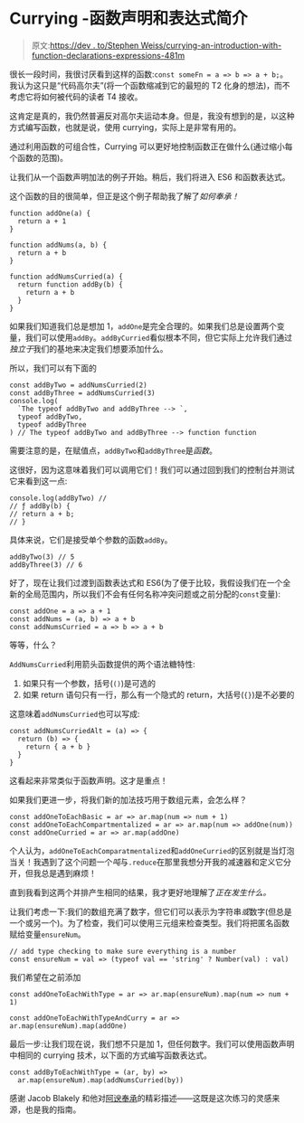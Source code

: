 # Currying -函数声明和表达式简介

> 原文:[https://dev . to/Stephen Weiss/currying-an-introduction-with-function-declarations-expressions-481m](https://dev.to/stephencweiss/currying-an-introduction-with-function-declarations-expressions-481m)

很长一段时间，我很讨厌看到这样的函数:`const someFn = a => b => a + b;`。我认为这只是“代码高尔夫”(将一个函数缩减到它的最短的 T2 化身的想法)，而不考虑它将如何被代码的读者 T4 接收。

这肯定是真的，我仍然普遍反对高尔夫运动本身。但是，我没有想到的是，以这种方式编写函数，也就是说，使用 currying，实际上是非常有用的。

通过利用函数的可组合性，Currying 可以更好地控制函数正在做什么(通过缩小每个函数的范围)。

让我们从一个函数声明加法的例子开始。稍后，我们将进入 ES6 和函数表达式。

这个函数的目的很简单，但正是这个例子帮助我了解了*如何奉承！* 

```
function addOne(a) {
  return a + 1
}

function addNums(a, b) {
  return a + b
}

function addNumsCurried(a) {
  return function addBy(b) {
    return a + b
  }
} 
```

如果我们知道我们总是想加 1，`addOne`是完全合理的。如果我们总是设置两个变量，我们可以使用`addBy`。`addByCurried`看似根本不同，但它实际上允许我们通过*独立于*我们的基地来决定我们想要添加什么。

所以，我们可以有下面的

```
const addByTwo = addNumsCurried(2)
const addByThree = addNumsCurried(3)
console.log(
  `The typeof addByTwo and addByThree --> `,
  typeof addByTwo,
  typeof addByThree
) // The typeof addByTwo and addByThree --> function function 
```

需要注意的是，在赋值点，`addByTwo`和`addByThree`是*函数*。

这很好，因为这意味着我们可以调用它们！我们可以通过回到我们的控制台并测试它来看到这一点:

```
console.log(addByTwo) //
// ƒ addBy(b) {
// return a + b;
// } 
```

具体来说，它们是接受单个参数的函数`addBy`。

```
addByTwo(3) // 5
addByThree(3) // 6 
```

好了，现在让我们过渡到函数表达式和 ES6(为了便于比较，我假设我们在一个全新的全局范围内，所以我们不会有任何名称冲突问题或之前分配的`const`变量):

```
const addOne = a => a + 1
const addNums = (a, b) => a + b
const addNumsCurried = a => b => a + b 
```

等等，什么？

`AddNumsCurried`利用箭头函数提供的两个语法糖特性:

1.  如果只有一个参数，括号(`()`)是可选的
2.  如果 return 语句只有一行，那么有一个隐式的 return，大括号(`{}`)是不必要的

这意味着`addNumsCurried`也可以写成:

```
const addNumsCurriedAlt = (a) => {
  return (b) => {
    return { a + b }
  }
} 
```

这看起来非常类似于函数声明。这才是重点！

如果我们更进一步，将我们新的加法技巧用于数组元素，会怎么样？

```
const addOneToEachBasic = ar => ar.map(num => num + 1)
const addOneToEachCompartmentalized = ar => ar.map(num => addOne(num))
const addOneCurried = ar => ar.map(addOne) 
```

个人认为，`addOneToEachComparatmentalized`和`addOneCurried`的区别就是当灯泡当关！我遇到了这个问题一个*吨*与`.reduce`在那里我想分开我的减速器和定义它分开，但我总是遇到麻烦！

直到我看到这两个并排产生相同的结果，我才更好地理解了*正在发生什么。*

让我们考虑一下:我们的数组充满了数字，但它们可以表示为字符串*或*数字(但总是一个或另一个)。为了检查，我们可以使用三元组来检查类型。我们将把匿名函数赋给变量`ensureNum`。

```
// add type checking to make sure everything is a number
const ensureNum = val => (typeof val == 'string' ? Number(val) : val) 
```

我们希望在之前添加

```
const addOneToEachWithType = ar => ar.map(ensureNum).map(num => num + 1)

const addOneToEachWithTypeAndCurry = ar => ar.map(ensureNum).map(addOne) 
```

最后一步:让我们现在说，我们想不只是加 1，但任何数字。我们可以使用函数声明中相同的 currying 技术，以下面的方式编写函数表达式。

```
const addByToEachWithType = (ar, by) =>
  ar.map(ensureNum).map(addNumsCurried(by)) 
```

感谢 Jacob Blakely 和他对[阿谀奉承](http://codekirei.com/posts/currying-with-arrow-functions/)的精彩描述——这既是这次练习的灵感来源，也是我的指南。
